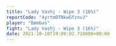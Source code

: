 ```yaml
---
title: "Lady Vashj - Wipe 3 (16%)"
reportCode: "4yrtmDTNkwGfznvJ"
player: "Bømbas"
fight: "Lady Vashj - Wipe 3 (16%)"
date: 2021-10-10T19:09:02.718000+00:00
---
```

